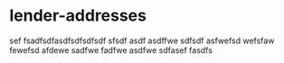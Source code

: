 # lender-addresses

sef
fsadfsdfasdfsdfsdfsdf
sfsdf
asdf
asdffwe
sdfsdf
asfwefsd
wefsfaw
fewefsd
afdewe
sadfwe
fadfwe
asdfwe
sdfasef
fasdfs
